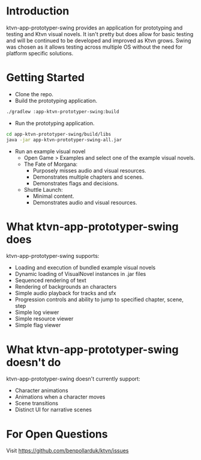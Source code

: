 # Introduction 
ktvn-app-prototyper-swing provides an application for prototyping and testing and Ktvn visual novels. It isn't 
pretty but does allow for basic testing and will be continued to be developed and improved as Ktvn grows. Swing was chosen as it 
allows testing across multiple OS without the need for platform specific solutions.

# Getting Started
* Clone the repo.
* Build the prototyping application.
```bash
./gradlew :app-ktvn-prototyper-swing:build
```
* Run the prototyping application.
```bash
cd app-ktvn-prototyper-swing/build/libs
java -jar app-ktvn-prototyper-swing-all.jar
```
* Run an example visual novel
  * Open Game > Examples and select one of the example visual novels.
  * The Fate of Morgana:
    * Purposely misses audio and visual resources.
    * Demonstrates multiple chapters and scenes.
    * Demonstrates flags and decisions.
  * Shuttle Launch:
    * Minimal content.
    * Demonstrates audio and visual resources.
   
# What ktvn-app-prototyper-swing does #
ktvn-app-prototyper-swing supports:
* Loading and execution of bundled example visual novels
* Dynamic loading of VisualNovel instances in .jar files
* Sequenced rendering of text
* Rendering of backgrounds an characters
* Simple audio playback for tracks and sfx
* Progression controls and ability to jump to specified chapter, scene, step
* Simple log viewer
* Simple resource viewer
* Simple flag viewer
   
# What ktvn-app-prototyper-swing doesn't do #
ktvn-app-prototyper-swing doesn't currently support:
* Character animations
* Animations when a character moves
* Scene transitions
* Distinct UI for narrative scenes

# For Open Questions
Visit https://github.com/benpollarduk/ktvn/issues
